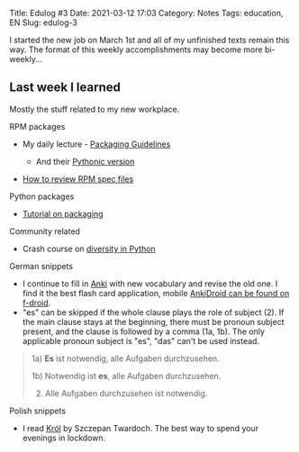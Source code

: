Title: Edulog #3
Date: 2021-03-12 17:03
Category: Notes
Tags: education, EN
Slug: edulog-3

I started the new job on March 1st and all of my unfinished texts remain this way.
The format of this weekly accomplishments may become more bi-weekly... 

## Last week I learned

Mostly the stuff related to my new workplace.

RPM packages

- My daily lecture - [Packaging Guidelines](https://docs.fedoraproject.org/en-US/packaging-guidelines/)
  
    - And their [Pythonic version](https://docs.fedoraproject.org/en-US/packaging-guidelines/Python/)
  
- [How to review RPM spec files](https://docs.fedoraproject.org/en-US/packaging-guidelines/ReviewGuidelines/)

Python packages 

- [Tutorial on packaging](https://packaging.python.org/tutorials/packaging-projects/)

Community related

- Crash course on [diversity in Python](https://pythondev.readthedocs.io/diversity.html)

German snippets

- I continue to fill in [Anki](https://apps.ankiweb.net/) with new vocabulary and revise the old one.
  I find it the best flash card application, mobile [AnkiDroid can be found on f-droid](https://f-droid.org/en/packages/com.ichi2.anki/).
- "es" can be skipped if the whole clause plays the role of subject (2).
If the main clause stays at the beginning, there must be pronoun subject present, and the clause is followed by a comma (1a, 1b).
The only applicable pronoun subject is "es", "das" can't be used instead.

> 1a) **Es** ist notwendig, alle Aufgaben durchzusehen.
> 
> 1b) Notwendig ist **es**, alle Aufgaben durchzusehen.
> 
> 2) Alle Aufgaben durchzusehen ist notwendig.


Polish snippets

- I read [Król](https://lubimyczytac.pl/ksiazka/4944147/krol) by Szczepan Twardoch. 
  The best way to spend your evenings in lockdown.
